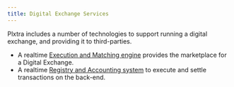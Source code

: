 ```yaml
---
title: Digital Exchange Services
---
```


Plxtra includes a number of technologies to support running a digital exchange, and providing it to third-parties.

* A realtime [Execution and Matching engine](./prodigy) provides the marketplace for a Digital Exchange.
* A realtime [Registry and Accounting system](./foundry.md) to execute and settle transactions on the back-end.
